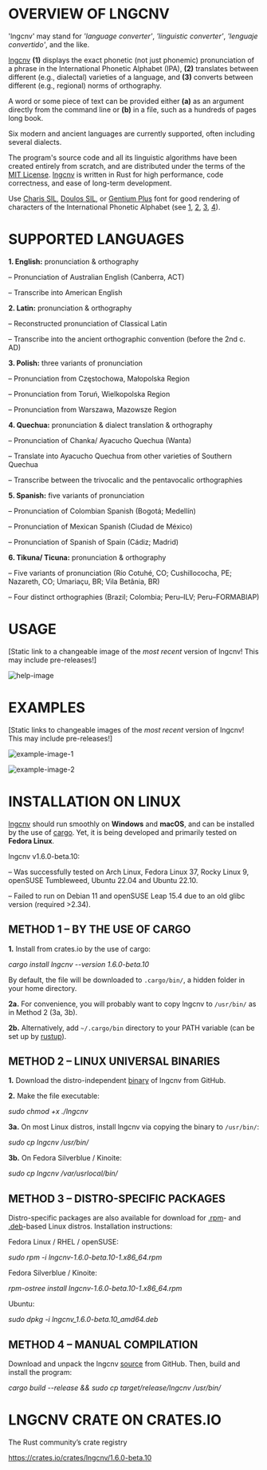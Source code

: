 # OVERVIEW OF LNGCNV

'lngcnv' may stand for _'language converter'_, _'linguistic converter'_, _'lenguaje convertido'_, and the like.

[lngcnv](https://github.com/piotrbajdek/lngcnv) **(1)** displays the exact phonetic (not just phonemic) pronunciation of a phrase in the International Phonetic Alphabet (IPA), **(2)** translates between different (e.g., dialectal) varieties of a language, and **(3)** converts between different (e.g., regional) norms of orthography.

A word or some piece of text can be provided either **(a)** as an argument directly from the command line or **(b)** in a file, such as a hundreds of pages long book.

Six modern and ancient languages are currently supported, often including several dialects.

The program's source code and all its linguistic algorithms have been created entirely from scratch, and are distributed under the terms of the [MIT License](https://github.com/piotrbajdek/lngcnv/blob/main/LICENSE.md). [lngcnv](https://github.com/piotrbajdek/lngcnv) is written in Rust for high performance, code correctness, and ease of long-term development.

Use [Charis SIL](https://software.sil.org/charis/download/), [Doulos SIL](https://software.sil.org/doulos/download/), or [Gentium Plus](https://software.sil.org/gentium/download/) font for good rendering of characters of the International Phonetic Alphabet (see [1](https://www.internationalphoneticassociation.org/IPAcharts/inter_chart_2018/IPA_2018.html), [2](https://ipahelp.languagetechnology.org/), [3](https://en.wikipedia.org/wiki/IPA_vowel_chart_with_audio), [4](https://en.wikipedia.org/wiki/IPA_pulmonic_consonant_chart_with_audio)).

# SUPPORTED LANGUAGES

**1. English:** pronunciation & orthography

– Pronunciation of Australian English (Canberra, ACT)

– Transcribe into American English

**2. Latin:** pronunciation & orthography

– Reconstructed pronunciation of Classical Latin

– Transcribe into the ancient orthographic convention (before the 2nd c. AD)

**3. Polish:** three variants of pronunciation

– Pronunciation from Częstochowa, Małopolska Region

– Pronunciation from Toruń, Wielkopolska Region

– Pronunciation from Warszawa, Mazowsze Region

**4. Quechua:** pronunciation & dialect translation & orthography

– Pronunciation of Chanka/ Ayacucho Quechua (Wanta)

– Translate into Ayacucho Quechua from other varieties of Southern Quechua

– Transcribe between the trivocalic and the pentavocalic orthographies

**5. Spanish:** five variants of pronunciation

– Pronunciation of Colombian Spanish (Bogotá; Medellín)

– Pronunciation of Mexican Spanish (Ciudad de México)

– Pronunciation of Spanish of Spain (Cádiz; Madrid)

**6. Tikuna/ Ticuna:** pronunciation & orthography

– Five variants of pronunciation (Río Cotuhé, CO; Cushillococha, PE; Nazareth, CO; Umariaçu, BR; Vila Betânia, BR)

– Four distinct orthographies (Brazil; Colombia; Peru–ILV; Peru–FORMABIAP)

# USAGE

[Static link to a changeable image of the _most recent_ version of lngcnv! This may include pre-releases!]

![help-image](https://github.com/piotrbajdek/lngcnv/blob/main/docs/images/help-image.png?raw=true)

# EXAMPLES

[Static links to changeable images of the _most recent_ version of lngcnv! This may include pre-releases!]

![example-image-1](https://github.com/piotrbajdek/lngcnv/blob/main/docs/images/example-image-1.png?raw=true)

![example-image-2](https://github.com/piotrbajdek/lngcnv/blob/main/docs/images/example-image-2.png?raw=true)

# INSTALLATION ON LINUX

[lngcnv](https://github.com/piotrbajdek/lngcnv) should run smoothly on **Windows** and **macOS**, and can be installed by the use of [cargo](https://www.rust-lang.org/tools/install). Yet, it is being developed and primarily tested on **Fedora Linux**.

lngcnv v1.6.0-beta.10:

– Was successfully tested on Arch Linux, Fedora Linux 37, Rocky Linux 9, openSUSE Tumbleweed, Ubuntu 22.04 and Ubuntu 22.10.

– Failed to run on Debian 11 and openSUSE Leap 15.4 due to an old glibc version (required >2.34).

## METHOD 1 – BY THE USE OF CARGO

**1.** Install from crates.io by the use of cargo:

_cargo install lngcnv \--version 1.6.0-beta.10_

By default, the file will be downloaded to `.cargo/bin/`, a hidden folder in your home directory.

**2a.** For convenience, you will probably want to copy lngcnv to `/usr/bin/` as in Method 2 (3a, 3b).

**2b.** Alternatively, add `~/.cargo/bin` directory to your PATH variable (can be set up by [rustup](https://www.rust-lang.org/tools/install)).

## METHOD 2 – LINUX UNIVERSAL BINARIES

**1.** Download the distro-independent [binary](https://github.com/piotrbajdek/lngcnv/releases/download/v1.6.0-beta.10/lngcnv) of lngcnv from GitHub.

**2.** Make the file executable:

_sudo chmod +x ./lngcnv_

**3a.** On most Linux distros, install lngcnv via copying the binary to `/usr/bin/`:

_sudo cp lngcnv /usr/bin/_

**3b.** On Fedora Silverblue / Kinoite:

_sudo cp lngcnv /var/usrlocal/bin/_

## METHOD 3 – DISTRO-SPECIFIC PACKAGES

Distro-specific packages are also available for download for [.rpm](https://github.com/piotrbajdek/lngcnv/releases/download/v1.6.0-beta.10/lngcnv-1.6.0-beta.10-1.x86_64.rpm)- and [.deb](https://github.com/piotrbajdek/lngcnv/releases/download/v1.6.0-beta.10/lngcnv_1.6.0-beta.10_amd64.deb)-based Linux distros. Installation instructions:

Fedora Linux / RHEL / openSUSE:

_sudo rpm -i lngcnv-1.6.0-beta.10-1.x86_64.rpm_

Fedora Silverblue / Kinoite:

_rpm-ostree install lngcnv-1.6.0-beta.10-1.x86_64.rpm_

Ubuntu:

_sudo dpkg -i lngcnv_1.6.0-beta.10_amd64.deb_

## METHOD 4 – MANUAL COMPILATION

Download and unpack the lngcnv [source](https://github.com/piotrbajdek/lngcnv/archive/refs/tags/v1.6.0-beta.10.zip) from GitHub. Then, build and install the program:

_cargo build \--release && sudo cp target/release/lngcnv /usr/bin/_

# LNGCNV CRATE ON CRATES.IO

The Rust community’s crate registry

https://crates.io/crates/lngcnv/1.6.0-beta.10

